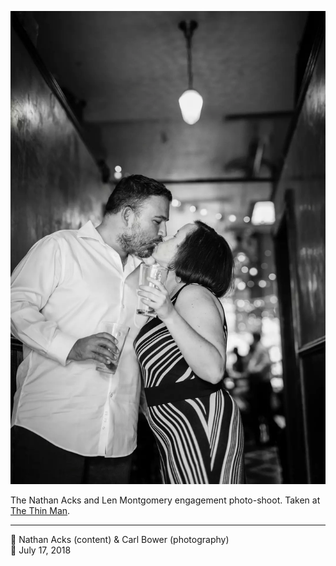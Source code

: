 ![Nathan and Len kiss in the back hallway of the Thin Man](assets/cc513b4c3c660f8b7a8008cae3dd475d.webp)

The Nathan Acks and Len Montgomery engagement photo-shoot. Taken at [The Thin Man](http://www.thinmantavern.com/).

- - - -

<span aria-hidden="true">👥</span> Nathan Acks (content) & Carl Bower (photography)  
<span aria-hidden="true">📅</span> July 17, 2018
